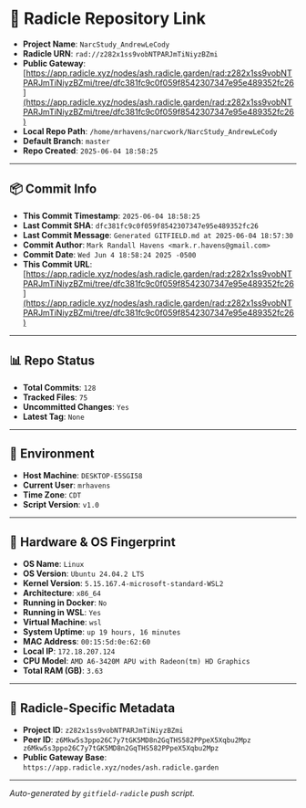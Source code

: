 # 🔗 Radicle Repository Link

- **Project Name**: `NarcStudy_AndrewLeCody`
- **Radicle URN**: `rad://z282x1ss9vobNTPARJmTiNiyzBZmi`
- **Public Gateway**: [https://app.radicle.xyz/nodes/ash.radicle.garden/rad:z282x1ss9vobNTPARJmTiNiyzBZmi/tree/dfc381fc9c0f059f8542307347e95e489352fc26](https://app.radicle.xyz/nodes/ash.radicle.garden/rad:z282x1ss9vobNTPARJmTiNiyzBZmi/tree/dfc381fc9c0f059f8542307347e95e489352fc26)
- **Local Repo Path**: `/home/mrhavens/narcwork/NarcStudy_AndrewLeCody`
- **Default Branch**: `master`
- **Repo Created**: `2025-06-04 18:58:25`

---

## 📦 Commit Info

- **This Commit Timestamp**: `2025-06-04 18:58:25`
- **Last Commit SHA**: `dfc381fc9c0f059f8542307347e95e489352fc26`
- **Last Commit Message**: `Generated GITFIELD.md at 2025-06-04 18:57:30`
- **Commit Author**: `Mark Randall Havens <mark.r.havens@gmail.com>`
- **Commit Date**: `Wed Jun 4 18:58:24 2025 -0500`
- **This Commit URL**: [https://app.radicle.xyz/nodes/ash.radicle.garden/rad:z282x1ss9vobNTPARJmTiNiyzBZmi/tree/dfc381fc9c0f059f8542307347e95e489352fc26](https://app.radicle.xyz/nodes/ash.radicle.garden/rad:z282x1ss9vobNTPARJmTiNiyzBZmi/tree/dfc381fc9c0f059f8542307347e95e489352fc26)

---

## 📊 Repo Status

- **Total Commits**: `128`
- **Tracked Files**: `75`
- **Uncommitted Changes**: `Yes`
- **Latest Tag**: `None`

---

## 🧭 Environment

- **Host Machine**: `DESKTOP-E5SGI58`
- **Current User**: `mrhavens`
- **Time Zone**: `CDT`
- **Script Version**: `v1.0`

---

## 🧬 Hardware & OS Fingerprint

- **OS Name**: `Linux`
- **OS Version**: `Ubuntu 24.04.2 LTS`
- **Kernel Version**: `5.15.167.4-microsoft-standard-WSL2`
- **Architecture**: `x86_64`
- **Running in Docker**: `No`
- **Running in WSL**: `Yes`
- **Virtual Machine**: `wsl`
- **System Uptime**: `up 19 hours, 16 minutes`
- **MAC Address**: `00:15:5d:0e:62:60`
- **Local IP**: `172.18.207.124`
- **CPU Model**: `AMD A6-3420M APU with Radeon(tm) HD Graphics`
- **Total RAM (GB)**: `3.63`

---

## 🌱 Radicle-Specific Metadata

- **Project ID**: `z282x1ss9vobNTPARJmTiNiyzBZmi`
- **Peer ID**: `z6Mkw5s3ppo26C7y7tGK5MD8n2GqTHS582PPpeX5Xqbu2Mpz
z6Mkw5s3ppo26C7y7tGK5MD8n2GqTHS582PPpeX5Xqbu2Mpz`
- **Public Gateway Base**: `https://app.radicle.xyz/nodes/ash.radicle.garden`

---

_Auto-generated by `gitfield-radicle` push script._
